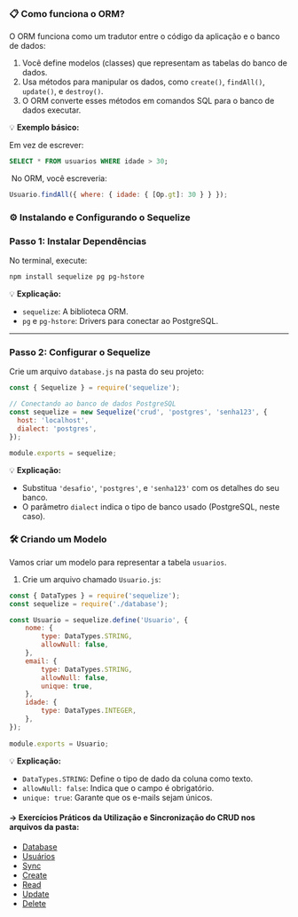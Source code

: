 <!-- ORM - usando o Sequelize -->

### **📋 Como funciona o ORM?**

O ORM funciona como um tradutor entre o código da aplicação e o banco de dados:

1. Você define modelos (classes) que representam as tabelas do banco de dados.
2. Usa métodos para manipular os dados, como `create()`, `findAll()`, `update()`, e `destroy()`.
3. O ORM converte esses métodos em comandos SQL para o banco de dados executar.

💡 **Exemplo básico:**

Em vez de escrever:
```sql
SELECT * FROM usuarios WHERE idade > 30;
```
​
No ORM, você escreveria:
```jsx
Usuario.findAll({ where: { idade: { [Op.gt]: 30 } } });
```

### **⚙️ Instalando e Configurando o Sequelize**

### **Passo 1: Instalar Dependências**

No terminal, execute:

```bash
npm install sequelize pg pg-hstore
```

💡 **Explicação:**

- `sequelize`: A biblioteca ORM.
- `pg` e `pg-hstore`: Drivers para conectar ao PostgreSQL.

---

### **Passo 2: Configurar o Sequelize**

Crie um arquivo `database.js` na pasta do seu projeto:

```jsx
const { Sequelize } = require('sequelize');

// Conectando ao banco de dados PostgreSQL
const sequelize = new Sequelize('crud', 'postgres', 'senha123', {
  host: 'localhost',
  dialect: 'postgres',
});

module.exports = sequelize;
```

💡 **Explicação:**

- Substitua `'desafio'`, `'postgres'`, e `'senha123'` com os detalhes do seu banco.
- O parâmetro `dialect` indica o tipo de banco usado (PostgreSQL, neste caso).

### **🛠️ Criando um Modelo**

Vamos criar um modelo para representar a tabela `usuarios`.

1. Crie um arquivo chamado `Usuario.js`:
    
```jsx
const { DataTypes } = require('sequelize');
const sequelize = require('./database');

const Usuario = sequelize.define('Usuario', {
    nome: {
        type: DataTypes.STRING,
        allowNull: false,
    },
    email: {
        type: DataTypes.STRING,
        allowNull: false,
        unique: true,
    },
    idade: {
        type: DataTypes.INTEGER,
    },
});
    
module.exports = Usuario;
```
    

💡 **Explicação:**

- `DataTypes.STRING`: Define o tipo de dado da coluna como texto.
- `allowNull: false`: Indica que o campo é obrigatório.
- `unique: true`: Garante que os e-mails sejam únicos.


#### &rarr; **Exercícios Práticos da Utilização e Sincronização do CRUD nos arquivos da pasta:**
- [Database](./database.js)
- [Usuários](./Usuario.js)
- [Sync](./sync.js)
- [Create](./create.js)
- [Read](./read.js)
- [Update](./update.js)
- [Delete](./delete.js)